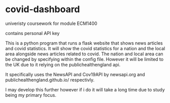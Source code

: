 # covid-dashboard
univeristy coursework for module ECM1400

contains personal API key

This is a python program that runs a flask website that shows news articles and covid statistics.
It will show the covid statistics for a nation and the local area alongside news articles related to covid.
The nation and local area can be changed by specifying within the config file.
However it will be limited to the UK due to it relying on the publichealthengland api.

It specifically uses the NewsAPI and Cov19API by newsapi.org and publichealthengland.github.io/ respectivly.



I may develop this further however if i do it will take a long time due to study being my primary focus.
